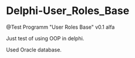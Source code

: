 # Delphi-User_Roles_Base
@Test Programm "User Roles Base" v0.1 alfa

Just test of using OOP in delphi.

Used Oracle database.
